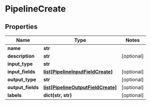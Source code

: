 # PipelineCreate

## Properties
Name | Type | Notes
------------ | ------------- | -------------
**name** | **str** |
**description** | **str** | [optional]
**input_type** | **str** |
**input_fields** | [**list[PipelineInputFieldCreate]**](PipelineInputFieldCreate.md) | [optional]
**output_type** | **str** | [optional]
**output_fields** | [**list[PipelineOutputFieldCreate]**](PipelineOutputFieldCreate.md) | [optional]
**labels** | **dict(str, str)** | [optional]


